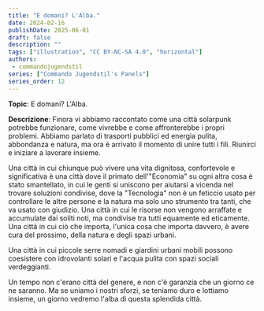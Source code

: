 ```yaml
---
title: "E domani? L'Alba."
date: 2024-02-16
publishDate: 2025-06-01
draft: false
description: ""
tags: ["illustration", "CC BY-NC-SA 4.0", "horizontal"]
authors:
 - commandojugendstil
series: ["Commando Jugendstil's Panels"]
series_order: 12
---
```


**Topic**:
E domani? L'Alba.

**Descrizione**:
Finora vi abbiamo raccontato come una città solarpunk potrebbe funzionare, come vivrebbe e come affronterebbe i propri problemi. Abbiamo parlato di trasporti pubblici ed energia pulita, abbondanza e natura, ma ora è arrivato il momento di unire tutti i fili. Riunirci e iniziare a lavorare insieme.

Una città in cui chiunque può vivere una vita dignitosa, confortevole e significativa è una città dove il primato dell'"Economia" su ogni altra cosa è stato smantellato, in cui le genti si uniscono per aiutarsi a vicenda nel trovare soluzioni condivise, dove la "Tecnologia" non è un feticcio usato per controllare le altre persone e la natura ma solo uno strumento tra tanti, che va usato con giudizio. Una città in cui le risorse non vengono arraffate e accumulate dai soliti noti, ma condivise tra tutti equamente ed eticamente. Una città in cui ciò che importa, l'unica cosa che importa davvero, è avere cura del prossimo, della natura e degli spazi urbani.

Una città in cui piccole serre nomadi e giardini urbani mobili possono coesistere con idrovolanti solari e l'acqua pulita con spazi sociali verdeggianti.

Un tempo non c'erano città del genere, e non c'è garanzia che un giorno ce ne saranno. Ma se uniamo i nostri sforzi, se teniamo duro e lottiamo insieme, un giorno vedremo l'alba di questa splendida città.
